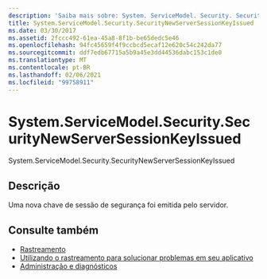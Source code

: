 ```yaml
---
description: 'Saiba mais sobre: System. ServiceModel. Security. SecurityNewServerSessionKeyIssued'
title: System.ServiceModel.Security.SecurityNewServerSessionKeyIssued
ms.date: 03/30/2017
ms.assetid: 2fccc492-61ea-45a8-8f1b-be65dedc5e46
ms.openlocfilehash: 94fc45659f4f9ccbcd5ecaf12e620c54c242da77
ms.sourcegitcommit: ddf7edb67715a5b9a45e3dd44536dabc153c1de0
ms.translationtype: MT
ms.contentlocale: pt-BR
ms.lasthandoff: 02/06/2021
ms.locfileid: "99758911"
---
```

# <a name="systemservicemodelsecuritysecuritynewserversessionkeyissued"></a>System.ServiceModel.Security.SecurityNewServerSessionKeyIssued

System.ServiceModel.Security.SecurityNewServerSessionKeyIssued  
  
## <a name="description"></a>Descrição  

 Uma nova chave de sessão de segurança foi emitida pelo servidor.  
  
## <a name="see-also"></a>Consulte também

- [Rastreamento](index.md)
- [Utilizando o rastreamento para solucionar problemas em seu aplicativo](using-tracing-to-troubleshoot-your-application.md)
- [Administração e diagnósticos](../index.md)
